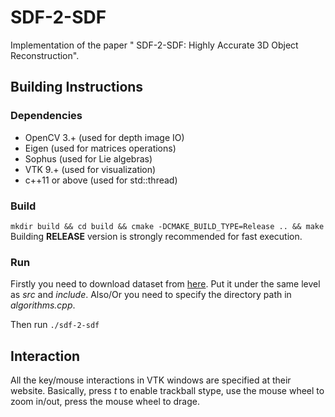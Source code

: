 # SDF-2-SDF
Implementation of the paper " SDF-2-SDF: Highly Accurate 3D Object Reconstruction".

## Building Instructions
### Dependencies 
+ OpenCV 3.+ (used for depth image IO)
+ Eigen (used for matrices operations)
+ Sophus (used for Lie algebras)
+ VTK 9.+ (used for visualization)
+ c++11 or above (used for std::thread)

### Build
```mkdir build && cd build && cmake -DCMAKE_BUILD_TYPE=Release .. && make```
Building **RELEASE** version is strongly recommended for fast execution.
### Run
Firstly you need to download dataset from [here](http://campar.in.tum.de/personal/slavcheva/3d-printed-dataset/index.html). Put it under the same level as *src* and *include*. Also/Or you need to specify the directory path in *algorithms.cpp*.

Then run ```./sdf-2-sdf```

## Interaction
All the key/mouse interactions in VTK windows are specified at their website. Basically, press *t* to enable trackball stype, use the mouse wheel to zoom in/out, press the mouse wheel to drage.
